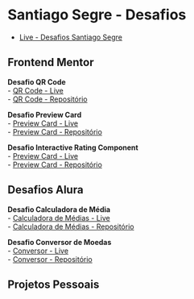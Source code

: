 # Santiago Segre - Desafios

- [Live - Desafios Santiago Segre](https://santiagosegre.github.io/desafios/) <br>

## Frontend Mentor 

**Desafio QR Code**    
    - [QR Code - Live](https://santiagosegre.github.io/desafios/qr-code/) <br>
    - [QR Code - Repositório](https://github.com/santiagosegre/desafios/tree/main/qr-code) <br>

**Desafio Preview Card** <br>
    - [Preview Card - Live](https://santiagosegre.github.io/desafios/product-preview-card/) <br>
    - [Preview Card - Repositório](https://github.com/santiagosegre/desafios/tree/main/product-preview-card) <br>

**Desafio Interactive Rating Component** <br>
    - [Preview Card - Live](https://santiagosegre.github.io/desafios/interactive-rating-component-main/) <br>
    - [Preview Card - Repositório](https://github.com/santiagosegre/desafios/tree/main/interactive-rating-component-main) <br>

<!-- **Desafio**
    - <br> -->

## Desafios Alura 

**Desafio Calculadora de Média** <br>
    - [Calculadora de Médias - Live](https://santiagosegre.github.io/desafios/calculadora-de-media/) <br>
    - [Calculadora de Médias - Repositório](https://github.com/santiagosegre/desafios/tree/main/calculadora-de-media) <br>

**Desafio Conversor de Moedas** <br>
    - [Conversor - Live](https://santiagosegre.github.io/desafios/conversor-de-moedas) <br>
    - [Conversor - Repositório](https://github.com/santiagosegre/desafios/tree/main/conversor-de-moedas) <br>


## Projetos Pessoais
